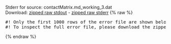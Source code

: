 Stderr for source:  contactMatrix.md_working_3.dat   
Download: [zipped raw stdout](contactMatrix.md_working_3.dat.plumed_master.stdout.txt.zip) - [zipped raw stderr](contactMatrix.md_working_3.dat.plumed_master.stderr.txt.zip) 
{% raw %}
<pre>
#! Only the first 1000 rows of the error file are shown below
#! To inspect the full error file, please download the zipped raw stderr file above
</pre>
{% endraw %}
